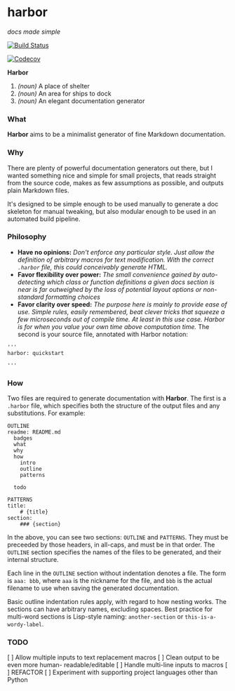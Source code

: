 
# harbor

*docs made simple* 

[![Build Status](https://travis-ci.org/crgirard/harbor.svg?branch=master)](https://travis-ci.org/crgirard/harbor)

[![Codecov](https://img.shields.io/codecov/c/github/crgirard/harbor.svg)](https://codecov.io/gh/crgirard/harbor/)
 

**Harbor**
1. *(noun)* A place of shelter
2. *(noun)* An area for ships to dock
3. *(noun)* An elegant documentation generator

### What

**Harbor** aims to be a minimalist generator of fine Markdown documentation. 

### Why

There are plenty of powerful documentation generators out there, but I wanted
something nice and simple for small projects, that reads straight from the
source code, makes as few assumptions as possible, and outputs plain Markdown
files.

It's designed to be simple enough to be used manually to generate a doc skeleton
for manual tweaking, but also modular enough to be used in an automated build
pipeline.

### Philosophy
- **Have no opinions:** *Don't enforce any particular style. Just allow the
definition of arbitrary macros for text modification. With the correct `.harbor`
file, this could conceivably generate HTML.*
- **Favor flexibility over power:** *The small convenience gained by
auto-detecting which class or function definitions a given docs section is near
is far outweighed by the loss of potential layout options or non-standard
formatting choices*
- **Favor clarity over speed:** *The purpose here is mainly to provide ease of
use. Simple rules, easily remembered, beat clever tricks that squeeze a few
microseconds out of compile time. At least in this use case. Harbor is for when
you value your own time above computation time.* 
The second is your source file, annotated with Harbor notation:

```
'''
harbor: quickstart

'''
```
 

### How


Two files are required to generate documentation with **Harbor**. The first is a
`.harbor` file, which specifies both the structure of the output files and any
substitutions. For example: 

```
OUTLINE
readme: README.md
  badges
  what
  why
  how
    intro
    outline
    patterns

  todo

PATTERNS
title:
    # {title}
section:
    ### {section}

```


In the above, you can see two sections: `OUTLINE` and `PATTERNS`. They must be
preceeded by those headers, in all-caps, and must be in that order. The
`OUTLINE` section specifies the names of the files to be generated, and their
internal structure.

Each line in the `OUTLINE` section without indentation denotes a file. The form
is `aaa: bbb`, where `aaa` is the nickname for the file, and `bbb` is the actual
filename to use when saving the generated documentation.

Basic outline indentation rules apply, with regard to how nesting works. The
sections can have arbitrary names, excluding spaces. Best practice for
multi-word sections is Lisp-style naming: `another-section` or
`this-is-a-wordy-label`. 

### TODO


[ ] Allow multiple inputs to text replacement macros
[ ] Clean output to be even more human- readable/editable
[ ] Handle multi-line inputs to macros
[ ] REFACTOR
[ ] Experiment with supporting project languages other than Python 
